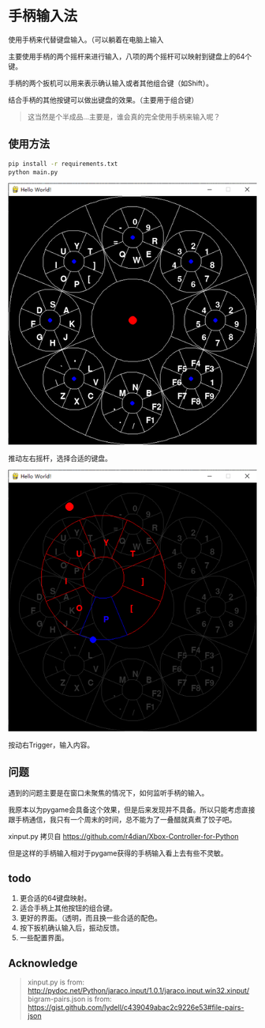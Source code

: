 # 手柄输入法

使用手柄来代替键盘输入。（可以躺着在电脑上输入

主要使用手柄的两个摇杆来进行输入，八项的两个摇杆可以映射到键盘上的64个键。

手柄的两个扳机可以用来表示确认输入或者其他组合键（如Shift）。

结合手柄的其他按键可以做出键盘的效果。（主要用于组合键）

> 这当然是个半成品…主要是，谁会真的完全使用手柄来输入呢？

## 使用方法

```bash
pip install -r requirements.txt
python main.py
```

![image-20211101153838105](readme.assets/image-20211101153838105.png)

推动左右摇杆，选择合适的键盘。

![image-20211101154023270](readme.assets/image-20211101154023270.png)

按动右Trigger，输入内容。

## 问题

遇到的问题主要是在窗口未聚焦的情况下，如何监听手柄的输入。

我原本以为pygame会具备这个效果，但是后来发现并不具备。所以只能考虑直接跟手柄通信，我只有一个周末的时间，总不能为了一叠醋就真煮了饺子吧。

xinput.py 拷贝自 <https://github.com/r4dian/Xbox-Controller-for-Python>

但是这样的手柄输入相对于pygame获得的手柄输入看上去有些不灵敏。

## todo

1. 更合适的64键盘映射。
2. 适合手柄上其他按钮的组合键。
3. 更好的界面。（透明，而且换一些合适的配色。
4. 按下扳机确认输入后，振动反馈。
5. 一些配置界面。

## Acknowledge

> xinput.py is from: http://pydoc.net/Python/jaraco.input/1.0.1/jaraco.input.win32.xinput/
> bigram-pairs.json is from: https://gist.github.com/lydell/c439049abac2c9226e53#file-pairs-json